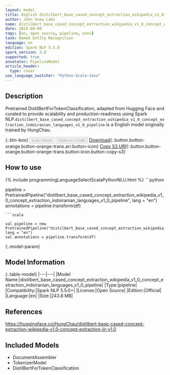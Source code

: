 ```yaml
---
layout: model
title: English distilbert_base_cased_concept_extraction_wikipedia_v1_0_concept_extraction_indoiranian_languages_v1_0_pipeline pipeline DistilBertForTokenClassification from HungChau
author: John Snow Labs
name: distilbert_base_cased_concept_extraction_wikipedia_v1_0_concept_extraction_indoiranian_languages_v1_0_pipeline
date: 2024-09-09
tags: [en, open_source, pipeline, onnx]
task: Named Entity Recognition
language: en
edition: Spark NLP 5.5.0
spark_version: 3.0
supported: true
annotator: PipelineModel
article_header:
  type: cover
use_language_switcher: "Python-Scala-Java"
---
```


## Description

Pretrained DistilBertForTokenClassification, adapted from Hugging Face and curated to provide scalability and production-readiness using Spark NLP.`distilbert_base_cased_concept_extraction_wikipedia_v1_0_concept_extraction_indoiranian_languages_v1_0_pipeline` is a English model originally trained by HungChau.

{:.btn-box}
<button class="button button-orange" disabled>Live Demo</button>
<button class="button button-orange" disabled>Open in Colab</button>
[Download](https://s3.amazonaws.com/auxdata.johnsnowlabs.com/public/models/distilbert_base_cased_concept_extraction_wikipedia_v1_0_concept_extraction_indoiranian_languages_v1_0_pipeline_en_5.5.0_3.0_1725889789295.zip){:.button.button-orange.button-orange-trans.arr.button-icon}
[Copy S3 URI](s3://auxdata.johnsnowlabs.com/public/models/distilbert_base_cased_concept_extraction_wikipedia_v1_0_concept_extraction_indoiranian_languages_v1_0_pipeline_en_5.5.0_3.0_1725889789295.zip){:.button.button-orange.button-orange-trans.button-icon.button-copy-s3}

## How to use



<div class="tabs-box" markdown="1">
{% include programmingLanguageSelectScalaPythonNLU.html %}
```python

pipeline = PretrainedPipeline("distilbert_base_cased_concept_extraction_wikipedia_v1_0_concept_extraction_indoiranian_languages_v1_0_pipeline", lang = "en")
annotations =  pipeline.transform(df)   

```
```scala

val pipeline = new PretrainedPipeline("distilbert_base_cased_concept_extraction_wikipedia_v1_0_concept_extraction_indoiranian_languages_v1_0_pipeline", lang = "en")
val annotations = pipeline.transform(df)

```
</div>

{:.model-param}
## Model Information

{:.table-model}
|---|---|
|Model Name:|distilbert_base_cased_concept_extraction_wikipedia_v1_0_concept_extraction_indoiranian_languages_v1_0_pipeline|
|Type:|pipeline|
|Compatibility:|Spark NLP 5.5.0+|
|License:|Open Source|
|Edition:|Official|
|Language:|en|
|Size:|243.8 MB|

## References

https://huggingface.co/HungChau/distilbert-base-cased-concept-extraction-wikipedia-v1.0-concept-extraction-iir-v1.0

## Included Models

- DocumentAssembler
- TokenizerModel
- DistilBertForTokenClassification